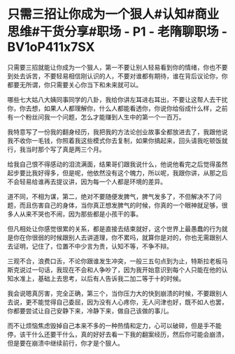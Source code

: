 # 只需三招让你成为一个狠人#认知#商业思维#干货分享#职场 - P1 - 老隋聊职场 - BV1oP411x7SX

只需要三招就能让你成为一个狠人，第一不要让别人轻易看到你的情绪，你也不要到处去诉苦，不要轻易相信刚认识的人，不要对谁都有期待，谁在背后议论你，你都要无所谓，你只需要关心你当下和未来就可以。

哪些七大姑八大姨同事同学的八卦，我给你讲左耳进右耳出，不要让这帮人去干扰你，你去想，如果人人都理解你，什么人都能看透你，你说你给俗成什么样，之前有一个粉丝问我一个问题，怎么才能赚到人生中的第一个一百万。

我特意写了一份我的翻身经历，我把我的方法论创业故事全都放进去了，我跟他说我不收你一毛钱，你照着我这些模式你去复制，如果你搞起来，回头请我吃顿饭就行，我当时那个写了真是两三个月。

给我自己恨不得感动的泪流满面，结果哥们跟我说什么，他说他看完之后觉得虽然起步要比我好得多，但是呢，他依然没有这个魄力，所以呢，我跟你讲，从那之后不会轻易给谁再去提议讲，因为每一个人都是环境的差异。

道不同，不相为谋，第二，绝对不要随便发脾气，脾气发多了，不但解决不了问题，而且伤害自己的身体，当你真正想发脾气的时候，你真的一个眼神就足够，很多人从来不哭也不闹，因为那些都是小孩干的事。

但凡相处让你感觉很累的关系，都是直接去结束就好，这个世界上最愚蠢的行为就是你在你很弱的时候跟别人去讲道理，你不累吗，就算你是对的，你也无需跟别人去证明，记住了，位置不中少言为贵，认知不等，不争不辩。

三观不合，浪费口舌，不论你跟谁发生冲突，一般三五句点到为止，特斯拉老板马斯克说过一句话，我现在不会和人争吵了，因为我开始意识到每个人只能在他的认知水准上，基础上去思考，以后有人告诉我二加二等于十的时候。

我会说嗯真厉害，完全正确，第三个，当你压力大的快到崩溃的时候，不要跟别人去说，更不能觉得自己委屈，因为没有人心疼你，无人问津也好，既不如人也罢，你都要尝试让自己安静下来，冷静下来，做自己该做的事儿。

而不让烦恼焦虑毁掉自己本来不多的一种热情和定力，心可以破碎，但是手不能停，该干什么还要干什么，真的好好去看一下我的翻案经历，然后你可能会崩溃，但是要在崩溃中继续前行，你才是个狠人。

